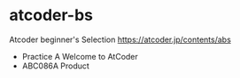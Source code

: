 # atcoder-bs

Atcoder beginner's Selection https://atcoder.jp/contents/abs

- Practice A Welcome to AtCoder
- ABC086A Product 
